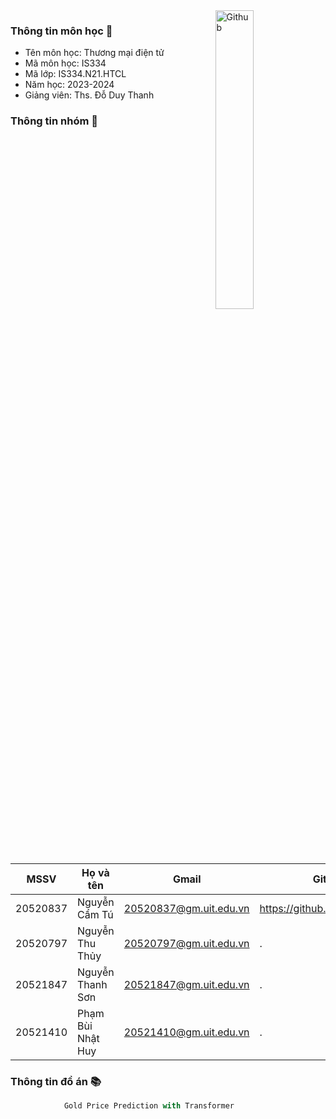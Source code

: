 <img width="35%" align="right" alt="Github" src="https://user-images.githubusercontent.com/48678280/88862734-4903af80-d201-11ea-968b-9c939d88a37c.gif" />

###  Thông tin môn học 👋

- Tên môn học: Thương mại điện tử
- Mã môn học: IS334
- Mã lớp: IS334.N21.HTCL
- Năm học: 2023-2024
- Giảng viên: Ths. Đỗ Duy Thanh

###  Thông tin nhóm 👯

| MSSV | Họ và tên | Gmail | Github | ⭐️ |
|--------------|-------|------|-------|----|
| 20520837 | Nguyễn Cẩm Tú | 20520837@gm.uit.edu.vn | https://github.com/camtu837 |_
| 20520797 | Nguyễn Thu Thủy | 20520797@gm.uit.edu.vn |.|_
| 20521847 | Nguyễn Thanh Sơn | 20521847@gm.uit.edu.vn |.|_
| 20521410 | Phạm Bùi Nhật Huy | 20521410@gm.uit.edu.vn |.| supporter

###  Thông tin đồ án 📚

```javascript
            Gold Price Prediction with Transformer
```
